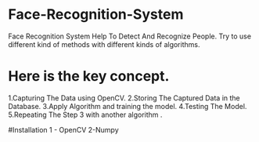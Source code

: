 # Face-Recognition-System
Face Recognition System Help To Detect And Recognize People.
Try to use different kind of methods with different kinds of algorithms. 
# Here is the key concept.
1.Capturing The Data using OpenCV.
2.Storing The Captured Data in the Database.
3.Apply Algorithm and training the model.
4.Testing The Model.
5.Repeating The Step 3 with another algorithm .

#Installation 
1 - OpenCV
2-Numpy

